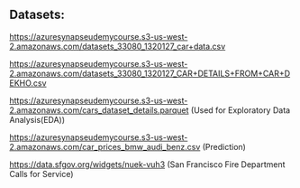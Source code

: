 ## Datasets:

https://azuresynapseudemycourse.s3-us-west-2.amazonaws.com/datasets_33080_1320127_car+data.csv

https://azuresynapseudemycourse.s3-us-west-2.amazonaws.com/datasets_33080_1320127_CAR+DETAILS+FROM+CAR+DEKHO.csv

https://azuresynapseudemycourse.s3-us-west-2.amazonaws.com/cars_dataset_details.parquet (Used for Exploratory Data Analysis(EDA))

https://azuresynapseudemycourse.s3-us-west-2.amazonaws.com/car_prices_bmw_audi_benz.csv (Prediction)

https://data.sfgov.org/widgets/nuek-vuh3 (San Francisco Fire Department Calls for Service)
